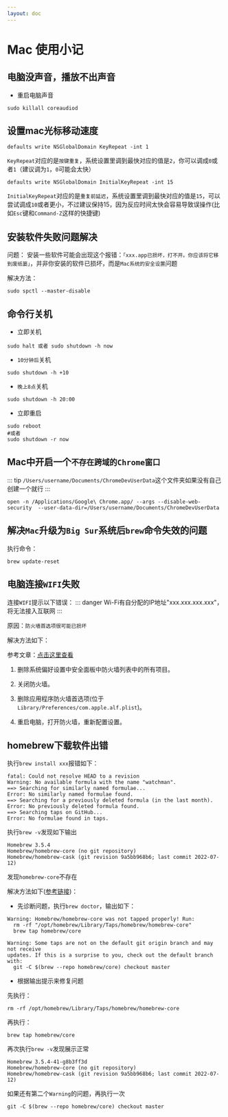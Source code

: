 ```yaml
---
layout: doc
---
```

# Mac 使用小记

## 电脑没声音，播放不出声音
- 重启电脑声音

```shell
sudo killall coreaudiod
```
## 设置mac光标移动速度

```shell
defaults write NSGlobalDomain KeyRepeat -int 1
```
`KeyRepeat`对应的是`按键重复`，系统设置里调到最快对应的值是`2`，你可以调成`0`或者`1`（建议调为`1`，`0`可能会太快）

```shell
defaults write NSGlobalDomain InitialKeyRepeat -int 15
```

`InitialKeyRepeat`对应的是`重复前延迟`，系统设置里调到最快对应的值是`15`，可以尝试调成`10`或者更小，不过建议保持15，因为反应时间太快会容易导致误操作(比如`Esc`键和`Command-Z`这样的快捷键)

## 安装软件失败问题解决

问题：
安装一些软件可能会出现这个报错：`「xxx.app已损坏，打不开。你应该将它移到废纸篓」`，并非你安装的软件已损坏，而是`Mac系统的安全设置`问题

解决方法：
```shell
sudo spctl --master-disable
```

## 命令行关机
- 立即关机

```shell
sudo halt 或者 sudo shutdown -h now
```
- `10分钟后`关机

```shell
sudo shutdown -h +10
```

- `晚上8点`关机

```shell
sudo shutdown -h 20:00
```

- 立即重启

```shell
sudo reboot 
#或者 
sudo shutdown -r now
```

## Mac中开启一个`不存在跨域的Chrome窗口`

::: tip
`/Users/username/Documents/ChromeDevUserData`这个文件夹如果没有自己创建一个就行
:::

```shell
open -n /Applications/Google\ Chrome.app/ --args --disable-web-security  --user-data-dir=/Users/username/Documents/ChromeDevUserData
```

## 解决`Mac`升级为`Big Sur`系统后`brew`命令失效的问题

执行命令：

```shell
brew update-reset
```

## 电脑连接`WIFI`失败

连接`WIFI`提示以下错误：
::: danger
Wi-Fi有自分配的IP地址"xxx.xxx.xxx.xxx"，将无法接入互联网
:::

原因：`防火墙首选项很可能已损坏`

解决方法如下：

参考文章：[点击这里查看](https://forums.macrumors.com/threads/mdnsresponder-and-configd.1089090/)

1. 删除系统偏好设置中安全面板中防火墙列表中的所有项目。

2. 关闭防火墙。
3. 删除应用程序防火墙首选项(位于`Library/Preferences/com.apple.alf.plist`)。
4. 重启电脑，打开防火墙，重新配置设置。

## homebrew下载软件出错

执行`brew install xxx`报错如下：

```shell
fatal: Could not resolve HEAD to a revision
Warning: No available formula with the name "watchman".
==> Searching for similarly named formulae...
Error: No similarly named formulae found.
==> Searching for a previously deleted formula (in the last month).
Error: No previously deleted formula found.
==> Searching taps on GitHub...
Error: No formulae found in taps.
```

执行`brew -v`发现如下输出

```shell
Homebrew 3.5.4
Homebrew/homebrew-core (no git repository)
Homebrew/homebrew-cask (git revision 9a5bb968b6; last commit 2022-07-12)
```
发现`homebrew-core`不存在

解决方法如下([参考链接](https://qiita.com/howaito01/items/799e2cc5a81201c59a47))：

- 先诊断问题，执行`brew doctor`，输出如下：

```shell
Warning: Homebrew/homebrew-core was not tapped properly! Run:
  rm -rf "/opt/homebrew/Library/Taps/homebrew/homebrew-core"
  brew tap homebrew/core

Warning: Some taps are not on the default git origin branch and may not receive
updates. If this is a surprise to you, check out the default branch with:
  git -C $(brew --repo homebrew/core) checkout master
```
- 根据输出提示来修复问题

先执行：
```shell
rm -rf /opt/homebrew/Library/Taps/homebrew/homebrew-core
```
再执行：
```shell
brew tap homebrew/core
```
再次执行`brew -v`发现展示正常
```shell
Homebrew 3.5.4-41-g8b3ff3d
Homebrew/homebrew-core (no git repository)
Homebrew/homebrew-cask (git revision 9a5bb968b6; last commit 2022-07-12)
```

如果还有第二个`Warning`的问题，再执行一次
```shell
git -C $(brew --repo homebrew/core) checkout master
```
